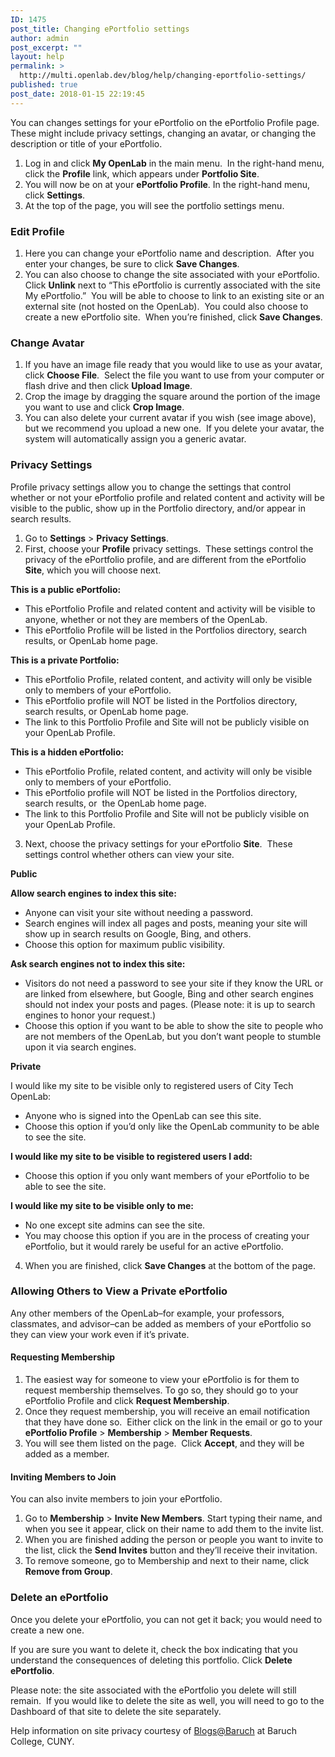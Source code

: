 ```yaml
---
ID: 1475
post_title: Changing ePortfolio settings
author: admin
post_excerpt: ""
layout: help
permalink: >
  http://multi.openlab.dev/blog/help/changing-eportfolio-settings/
published: true
post_date: 2018-01-15 22:19:45
---
```

You can changes settings for your ePortfolio on the ePortfolio Profile page.  These might include privacy settings, changing an avatar, or changing the description or title of your ePortfolio.
<ol>
 	<li>Log in and click <strong>My OpenLab</strong> in the main menu.  In the right-hand menu, click the <strong>Profile</strong> link, which appears under <strong>Portfolio Site</strong>.</li>
 	<li>You will now be on at your <strong>ePortfolio Profile</strong>. In the right-hand menu, click <strong>Settings</strong>.</li>
 	<li>At the top of the page, you will see the portfolio settings menu.</li>
</ol>
<h3><strong>Edit Profile</strong></h3>
<ol>
 	<li>Here you can change your ePortfolio name and description.  After you enter your changes, be sure to click <strong>Save Changes</strong>.</li>
 	<li>You can also choose to change the site associated with your ePortfolio. Click <strong>Unlink</strong> next to “This ePortfolio is currently associated with the site My ePortfolio.”  You will be able to choose to link to an existing site or an external site (not hosted on the OpenLab).  You could also choose to create a new ePortfolio site.  When you’re finished, click <strong>Save Changes</strong>.</li>
</ol>
<h3><strong>Change Avatar</strong></h3>
<ol>
 	<li>If you have an image file ready that you would like to use as your avatar, click <strong>Choose File</strong>.  Select the file you want to use from your computer or flash drive and then click <strong>Upload Image</strong>.</li>
 	<li>Crop the image by dragging the square around the portion of the image you want to use and click <strong>Crop Image</strong>.</li>
 	<li>You can also delete your current avatar if you wish (see image above), but we recommend you upload a new one.  If you delete your avatar, the system will automatically assign you a generic avatar.</li>
</ol>
<h3><strong>Privacy Settings</strong></h3>
Profile privacy settings allow you to change the settings that control whether or not your ePortfolio profile and related content and activity will be visible to the public, show up in the Portfolio directory, and/or appear in search results.
<ol>
 	<li>Go to <strong>Settings</strong> &gt; <strong>Privacy Settings</strong>.</li>
 	<li>First, choose your <strong>Profile</strong> privacy settings.  These settings control the privacy of the ePortfolio profile, and are different from the ePortfolio <strong>Site</strong>, which you will choose next.</li>
</ol>
<strong>This is a public ePortfolio:</strong>
<ul>
 	<li>This ePortfolio Profile and related content and activity will be visible to anyone, whether or not they are members of the OpenLab.</li>
 	<li>This ePortfolio Profile will be listed in the Portfolios directory, search results, or OpenLab home page.</li>
</ul>
<strong>This is a private Portfolio:</strong>
<ul>
 	<li>This ePortfolio Profile, related content, and activity will only be visible only to members of your ePortfolio.</li>
 	<li>This ePortfolio profile will NOT be listed in the Portfolios directory, search results, or OpenLab home page.</li>
 	<li>The link to this Portfolio Profile and Site will not be publicly visible on your OpenLab Profile.</li>
</ul>
<strong>This is a hidden ePortfolio:</strong>
<ul>
 	<li>This ePortfolio Profile, related content, and activity will only be visible only to members of your ePortfolio.</li>
 	<li>This ePortfolio profile will NOT be listed in the Portfolios directory, search results, or  the OpenLab home page.</li>
 	<li>The link to this Portfolio Profile and Site will not be publicly visible on your OpenLab Profile.</li>
</ul>
<ol start="3">
 	<li>Next, choose the privacy settings for your ePortfolio <strong>Site</strong>.  These settings control whether others can view your site.</li>
</ol>
<strong>Public</strong>

<strong>Allow search engines to index this site:</strong>
<ul>
 	<li>Anyone can visit your site without needing a password.</li>
 	<li>Search engines will index all pages and posts, meaning your site will show up in search results on Google, Bing, and others.</li>
 	<li>Choose this option for maximum public visibility.</li>
</ul>
<strong>Ask search engines not to index this site:</strong>
<ul>
 	<li>Visitors do not need a password to see your site if they know the URL or are linked from elsewhere, but Google, Bing and other search engines should not index your posts and pages. (Please note: it is up to search engines to honor your request.)</li>
 	<li>Choose this option if you want to be able to show the site to people who are not members of the OpenLab, but you don’t want people to stumble upon it via search engines.</li>
</ul>
<strong>Private</strong>

I would like my site to be visible only to registered users of City Tech OpenLab:
<ul>
 	<li>Anyone who is signed into the OpenLab can see this site.</li>
 	<li>Choose this option if you’d only like the OpenLab community to be able to see the site.</li>
</ul>
<strong>I would like my site to be visible to registered users I add:</strong>
<ul>
 	<li>Choose this option if you only want members of your ePortfolio to be able to see the site.</li>
</ul>
<strong>I would like my site to be visible only to me:</strong>
<ul>
 	<li>No one except site admins can see the site.</li>
 	<li>You may choose this option if you are in the process of creating your ePortfolio, but it would rarely be useful for an active ePortfolio.</li>
</ul>
<ol start="4">
 	<li>When you are finished, click <strong>Save Changes</strong> at the bottom of the page.</li>
</ol>
<h3><strong>Allowing Others to View a Private ePortfolio</strong></h3>
Any other members of the OpenLab–for example, your professors, classmates, and advisor–can be added as members of your ePortfolio so they can view your work even if it’s private.
<h4>Requesting Membership</h4>
<ol>
 	<li>The easiest way for someone to view your ePortfolio is for them to request membership themselves. To go so, they should go to your ePortfolio Profile and click <strong>Request Membership</strong>.</li>
 	<li>Once they request membership, you will receive an email notification that they have done so.  Either click on the link in the email or go to your <strong>ePortfolio Profile</strong> &gt; <strong>Membership</strong> &gt; <strong>Member Requests</strong>.</li>
 	<li>You will see them listed on the page.  Click <strong>Accept</strong>, and they will be added as a member.</li>
</ol>
<h4>Inviting Members to Join</h4>
You can also invite members to join your ePortfolio.
<ol>
 	<li>Go to <strong>Membership</strong> &gt; <strong>Invite New Members</strong>. Start typing their name, and when you see it appear, click on their name to add them to the invite list.</li>
 	<li>When you are finished adding the person or people you want to invite to the list, click the <strong>Send Invites</strong> button and they’ll receive their invitation.</li>
 	<li>To remove someone, go to Membership and next to their name, click <strong>Remove from Group</strong>.</li>
</ol>
<h3><strong>Delete an ePortfolio</strong></h3>
Once you delete your ePortfolio, you can not get it back; you would need to create a new one.

If you are sure you want to delete it, check the box indicating that you understand the consequences of deleting this portfolio. Click <strong>Delete ePortfolio</strong>.

Please note: the site associated with the ePortfolio you delete will still remain.  If you would like to delete the site as well, you will need to go to the Dashboard of that site to delete the site separately.

Help information on site privacy courtesy of <a href="http://blsciblogs.baruch.cuny.edu">Blogs@Baruch</a> at Baruch College, CUNY.